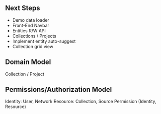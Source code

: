 
## Next Steps

* Demo data loader
* Front-End Navbar
* Entities R/W API
* Collections / Projects
* Implement entity auto-suggest
* Collection grid view

## Domain Model

Collection / Project

## Permissions/Authorization Model

Identity: User, Network
Resource: Collection, Source
Permission (Identity, Resource)
